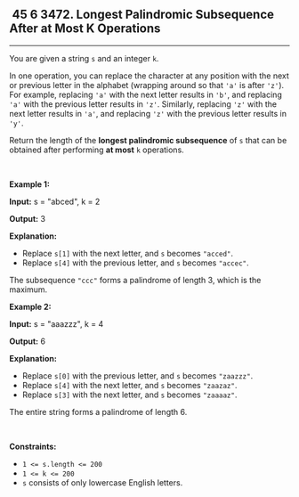 <h2> 45 6
3472. Longest Palindromic Subsequence After at Most K Operations</h2><hr><div><p>You are given a string <code>s</code> and an integer <code>k</code>.</p>

<p>In one operation, you can replace the character at any position with the next or previous letter in the alphabet (wrapping around so that <code>'a'</code> is after <code>'z'</code>). For example, replacing <code>'a'</code> with the next letter results in <code>'b'</code>, and replacing <code>'a'</code> with the previous letter results in <code>'z'</code>. Similarly, replacing <code>'z'</code> with the next letter results in <code>'a'</code>, and replacing <code>'z'</code> with the previous letter results in <code>'y'</code>.</p>

<p>Return the length of the <strong>longest <span data-keyword="palindrome-string">palindromic</span> <span data-keyword="subsequence-string-nonempty">subsequence</span></strong> of <code>s</code> that can be obtained after performing <strong>at most</strong> <code>k</code> operations.</p>

<p>&nbsp;</p>
<p><strong class="example">Example 1:</strong></p>

<div class="example-block">
<p><strong>Input:</strong> <span class="example-io">s = "abced", k = 2</span></p>

<p><strong>Output:</strong> <span class="example-io">3</span></p>

<p><strong>Explanation:</strong></p>

<ul>
	<li>Replace <code>s[1]</code> with the next letter, and <code>s</code> becomes <code>"acced"</code>.</li>
	<li>Replace <code>s[4]</code> with the previous letter, and <code>s</code> becomes <code>"accec"</code>.</li>
</ul>

<p>The subsequence <code>"ccc"</code> forms a palindrome of length 3, which is the maximum.</p>
</div>

<p><strong class="example">Example 2:</strong></p>

<div class="example-block">
<p><strong>Input:</strong> <span class="example-io">s = "</span>aaazzz<span class="example-io">", k = 4</span></p>

<p><strong>Output:</strong> 6</p>

<p><strong>Explanation:</strong></p>

<ul>
	<li>Replace <code>s[0]</code> with the previous letter, and <code>s</code> becomes <code>"zaazzz"</code>.</li>
	<li>Replace <code>s[4]</code> with the next letter, and <code>s</code> becomes <code>"zaazaz"</code>.</li>
	<li>Replace <code>s[3]</code> with the next letter, and <code>s</code> becomes <code>"zaaaaz"</code>.</li>
</ul>

<p>The entire string forms a palindrome of length 6.</p>
</div>

<p>&nbsp;</p>
<p><strong>Constraints:</strong></p>

<ul>
	<li><code>1 &lt;= s.length &lt;= 200</code></li>
	<li><code>1 &lt;= k &lt;= 200</code></li>
	<li><code>s</code> consists of only lowercase English letters.</li>
</ul>
</div>